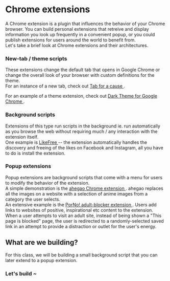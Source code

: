 # Chrome extensions

<p>
  A Chrome extension is a plugin that influences the behavior of your Chrome browser. You can build personal extensions that 
  retreive and display information you look up frequently in a convenient popup, or you could publish extensions for users
  around the world to benefit from. 
  <br>Let's take a brief look at Chrome extensions and their architectures.
</p>

### New-tab / theme scripts

<p>
  These extensions change the default tab that opens in Google Chrome or change the overall look of your browser with 
  custom definitions for the theme. 
  <br>
  For an instance of a new tab, check out 
  <a href="https://chrome.google.com/webstore/detail/tab-for-a-cause/gibkoahgjfhphbmeiphbcnhehbfdlcgo">
    Tab for a cause
  </a>.
  
  For an example of a theme extension, check out
  <a href="https://chrome.google.com/webstore/detail/dark-theme-for-google-chr/annfbnbieaamhaimclajlajpijgkdblo">
    Dark Theme for Google Chrome
  </a>. 
</p>

### Background scripts

<p>
  Extensions of this type run scripts in the background ie. run automatically as you browse the web without requiring much / any 
  interaction with the extension itself.
  <br>
  One example is 
    <a href="https://chrome.google.com/webstore/detail/likefree/hejgbghjhjiilikhjinpbooockoiipek">
      LikeFree
    </a> -- the extension automatically handles the discovery and freeing of the likes on Facebook and Instagram,
   all you have to do is install the extension.
</p>

### Popup extensions

<p>
  Popup extensions are background scripts that come with a menu for users to modify the behavior of the extension.
  <br>
  A simple demonstration is the 
  <a href="https://github.com/mrvivacious/ahegao">
    ahegao Chrome extension
  </a>. ahegao replaces all the images on a website with a selection of
   anime images from a category the user selects.
   <br>
  An extensive example is the 
  <a href="https://chrome.google.com/webstore/detail/porno-porn-blocker-beta/fnfchnplgejcfmphhboehhlpcjnjkomp">
   PorNo! adult-blocker extension
  </a>. Users add links to websites of positive, inspirational etc content
  to the extension. When a user attempts to visit an adult site, instead of being shown a "This page is blocked" page, the user
  is redirected to a randomly-selected saved link in an attempt to provide a distraction or outlet for the user's energy.
</p>

## What are we building?

<p>
  For this class, we will be building a small background script that you can later extend to a popup extension.
</p>

### Let's build ~




